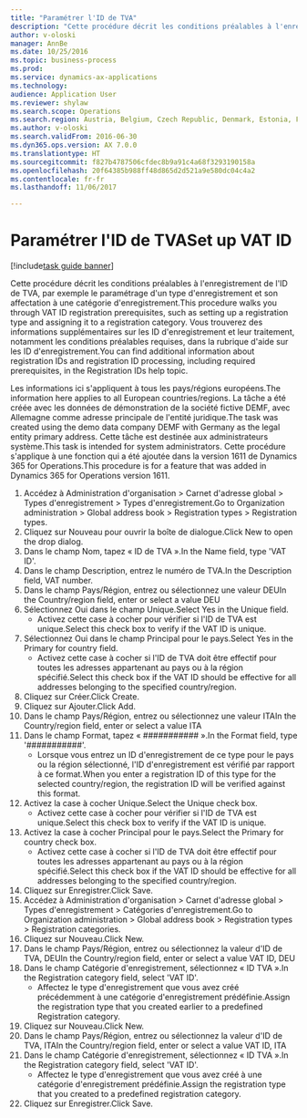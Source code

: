 ```yaml
--- 
title: "Paramétrer l'ID de TVA"
description: "Cette procédure décrit les conditions préalables à l'enregistrement de l'ID de TVA, par exemple le paramétrage d'un type d'enregistrement et son affectation à une catégorie d'enregistrement."
author: v-oloski
manager: AnnBe
ms.date: 10/25/2016
ms.topic: business-process
ms.prod: 
ms.service: dynamics-ax-applications
ms.technology: 
audience: Application User
ms.reviewer: shylaw
ms.search.scope: Operations
ms.search.region: Austria, Belgium, Czech Republic, Denmark, Estonia, Finland, France, Germany, Hungary, Ireland, Italy, Latvia, Lithuania, Netherlands, Poland, Spain, Sweden, United Kingdom
ms.author: v-oloski
ms.search.validFrom: 2016-06-30
ms.dyn365.ops.version: AX 7.0.0
ms.translationtype: HT
ms.sourcegitcommit: f827b4787506cfdec8b9a91c4a68f3293190158a
ms.openlocfilehash: 20f64385b988ff48d865d2d521a9e580dc04c4a2
ms.contentlocale: fr-fr
ms.lasthandoff: 11/06/2017

---
```

# <a name="set-up-vat-id"></a><span data-ttu-id="9ab2c-103">Paramétrer l'ID de TVA</span><span class="sxs-lookup"><span data-stu-id="9ab2c-103">Set up VAT ID</span></span>

[!include[task guide banner](../../includes/task-guide-banner.md)]

<span data-ttu-id="9ab2c-104">Cette procédure décrit les conditions préalables à l'enregistrement de l'ID de TVA, par exemple le paramétrage d'un type d'enregistrement et son affectation à une catégorie d'enregistrement.</span><span class="sxs-lookup"><span data-stu-id="9ab2c-104">This procedure walks you through VAT ID registration prerequisites, such as setting up a registration type and assigning it to a registration category.</span></span> <span data-ttu-id="9ab2c-105">Vous trouverez des informations supplémentaires sur les ID d'enregistrement et leur traitement, notamment les conditions préalables requises, dans la rubrique d'aide sur les ID d'enregistrement.</span><span class="sxs-lookup"><span data-stu-id="9ab2c-105">You can find additional information about registration IDs and registration ID processing, including required prerequisites, in the Registration IDs help topic.</span></span> 

<span data-ttu-id="9ab2c-106">Les informations ici s'appliquent à tous les pays/régions européens.</span><span class="sxs-lookup"><span data-stu-id="9ab2c-106">The information here applies to all European countries/regions.</span></span> <span data-ttu-id="9ab2c-107">La tâche a été créée avec les données de démonstration de la société fictive DEMF, avec Allemagne comme adresse principale de l'entité juridique.</span><span class="sxs-lookup"><span data-stu-id="9ab2c-107">The task was created using the demo data company DEMF with Germany as the legal entity primary address.</span></span> <span data-ttu-id="9ab2c-108">Cette tâche est destinée aux administrateurs système.</span><span class="sxs-lookup"><span data-stu-id="9ab2c-108">This task is intended for system administrators.</span></span> <span data-ttu-id="9ab2c-109">Cette procédure s'applique à une fonction qui a été ajoutée dans la version 1611 de Dynamics 365 for Operations.</span><span class="sxs-lookup"><span data-stu-id="9ab2c-109">This procedure is for a feature that was added in Dynamics 365 for Operations version 1611.</span></span>

1. <span data-ttu-id="9ab2c-110">Accédez à Administration d'organisation > Carnet d'adresse global > Types d'enregistrement > Types d'enregistrement.</span><span class="sxs-lookup"><span data-stu-id="9ab2c-110">Go to Organization administration > Global address book > Registration types > Registration types.</span></span>
2. <span data-ttu-id="9ab2c-111">Cliquez sur Nouveau pour ouvrir la boîte de dialogue.</span><span class="sxs-lookup"><span data-stu-id="9ab2c-111">Click New to open the drop dialog.</span></span>
3. <span data-ttu-id="9ab2c-112">Dans le champ Nom, tapez « ID de TVA ».</span><span class="sxs-lookup"><span data-stu-id="9ab2c-112">In the Name field, type 'VAT ID'.</span></span>
4. <span data-ttu-id="9ab2c-113">Dans le champ Description, entrez le numéro de TVA.</span><span class="sxs-lookup"><span data-stu-id="9ab2c-113">In the Description field, VAT number.</span></span>
5. <span data-ttu-id="9ab2c-114">Dans le champ Pays/Région, entrez ou sélectionnez une valeur DEU</span><span class="sxs-lookup"><span data-stu-id="9ab2c-114">In the Country/region field, enter or select a value DEU</span></span>
6. <span data-ttu-id="9ab2c-115">Sélectionnez Oui dans le champ Unique.</span><span class="sxs-lookup"><span data-stu-id="9ab2c-115">Select Yes in the Unique field.</span></span>
    * <span data-ttu-id="9ab2c-116">Activez cette case à cocher pour vérifier si l'ID de TVA est unique.</span><span class="sxs-lookup"><span data-stu-id="9ab2c-116">Select this check box to verify if the VAT ID is unique.</span></span>  
7. <span data-ttu-id="9ab2c-117">Sélectionnez Oui dans le champ Principal pour le pays.</span><span class="sxs-lookup"><span data-stu-id="9ab2c-117">Select Yes in the Primary for country field.</span></span>
    * <span data-ttu-id="9ab2c-118">Activez cette case à cocher si l'ID de TVA doit être effectif pour toutes les adresses appartenant au pays ou à la région spécifié.</span><span class="sxs-lookup"><span data-stu-id="9ab2c-118">Select this check box if the VAT ID should be effective for all addresses belonging to the specified country/region.</span></span>  
8. <span data-ttu-id="9ab2c-119">Cliquez sur Créer.</span><span class="sxs-lookup"><span data-stu-id="9ab2c-119">Click Create.</span></span>
9. <span data-ttu-id="9ab2c-120">Cliquez sur Ajouter.</span><span class="sxs-lookup"><span data-stu-id="9ab2c-120">Click Add.</span></span>
10. <span data-ttu-id="9ab2c-121">Dans le champ Pays/Région, entrez ou sélectionnez une valeur ITA</span><span class="sxs-lookup"><span data-stu-id="9ab2c-121">In the Country/region field, enter or select a value ITA</span></span>
11. <span data-ttu-id="9ab2c-122">Dans le champ Format, tapez « ########### ».</span><span class="sxs-lookup"><span data-stu-id="9ab2c-122">In the Format field, type '###########'.</span></span>
    * <span data-ttu-id="9ab2c-123">Lorsque vous entrez un ID d'enregistrement de ce type pour le pays ou la région sélectionné, l'ID d'enregistrement est vérifié par rapport à ce format.</span><span class="sxs-lookup"><span data-stu-id="9ab2c-123">When you enter a registration ID of this type for the selected country/region, the registration ID will be verified against this format.</span></span>  
12. <span data-ttu-id="9ab2c-124">Activez la case à cocher Unique.</span><span class="sxs-lookup"><span data-stu-id="9ab2c-124">Select the Unique check box.</span></span>
    * <span data-ttu-id="9ab2c-125">Activez cette case à cocher pour vérifier si l'ID de TVA est unique.</span><span class="sxs-lookup"><span data-stu-id="9ab2c-125">Select this check box to verify if the VAT ID is unique.</span></span>  
13. <span data-ttu-id="9ab2c-126">Activez la case à cocher Principal pour le pays.</span><span class="sxs-lookup"><span data-stu-id="9ab2c-126">Select the Primary for country check box.</span></span>
    * <span data-ttu-id="9ab2c-127">Activez cette case à cocher si l'ID de TVA doit être effectif pour toutes les adresses appartenant au pays ou à la région spécifié.</span><span class="sxs-lookup"><span data-stu-id="9ab2c-127">Select this check box if the VAT ID should be effective for all addresses belonging to the specified country/region.</span></span>  
14. <span data-ttu-id="9ab2c-128">Cliquez sur Enregistrer.</span><span class="sxs-lookup"><span data-stu-id="9ab2c-128">Click Save.</span></span>
15. <span data-ttu-id="9ab2c-129">Accédez à Administration d'organisation > Carnet d'adresse global > Types d'enregistrement > Catégories d'enregistrement.</span><span class="sxs-lookup"><span data-stu-id="9ab2c-129">Go to Organization administration > Global address book > Registration types > Registration categories.</span></span>
16. <span data-ttu-id="9ab2c-130">Cliquez sur Nouveau.</span><span class="sxs-lookup"><span data-stu-id="9ab2c-130">Click New.</span></span>
17. <span data-ttu-id="9ab2c-131">Dans le champ Pays/Région, entrez ou sélectionnez la valeur d'ID de TVA, DEU</span><span class="sxs-lookup"><span data-stu-id="9ab2c-131">In the Country/region field, enter or select a value VAT ID, DEU</span></span>
18. <span data-ttu-id="9ab2c-132">Dans le champ Catégorie d'enregistrement, sélectionnez « ID TVA ».</span><span class="sxs-lookup"><span data-stu-id="9ab2c-132">In the Registration category field, select 'VAT ID'.</span></span>
    * <span data-ttu-id="9ab2c-133">Affectez le type d'enregistrement que vous avez créé précédemment à une catégorie d'enregistrement prédéfinie.</span><span class="sxs-lookup"><span data-stu-id="9ab2c-133">Assign the registration type that you created earlier to a predefined Registration category.</span></span>  
19. <span data-ttu-id="9ab2c-134">Cliquez sur Nouveau.</span><span class="sxs-lookup"><span data-stu-id="9ab2c-134">Click New.</span></span>
20. <span data-ttu-id="9ab2c-135">Dans le champ Pays/Région, entrez ou sélectionnez la valeur d'ID de TVA, ITA</span><span class="sxs-lookup"><span data-stu-id="9ab2c-135">In the Country/region field, enter or select a value VAT ID, ITA</span></span>
21. <span data-ttu-id="9ab2c-136">Dans le champ Catégorie d'enregistrement, sélectionnez « ID TVA ».</span><span class="sxs-lookup"><span data-stu-id="9ab2c-136">In the Registration category field, select 'VAT ID'.</span></span>
    * <span data-ttu-id="9ab2c-137">Affectez le type d'enregistrement que vous avez créé à une catégorie d'enregistrement prédéfinie.</span><span class="sxs-lookup"><span data-stu-id="9ab2c-137">Assign the registration type that you created to a predefined registration category.</span></span>  
22. <span data-ttu-id="9ab2c-138">Cliquez sur Enregistrer.</span><span class="sxs-lookup"><span data-stu-id="9ab2c-138">Click Save.</span></span>


